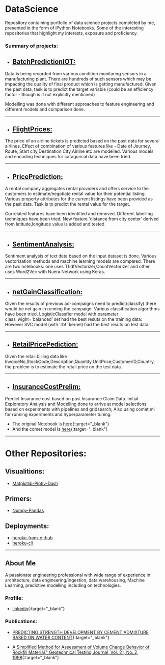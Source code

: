 # DataScience
Repository containing portfolio of data science projects completed by me, presented in the form of iPython Notebooks.
Some of the interesting repositories that highlight my interests, exposure and proficiency.

### Summary of projects:

* ## [BatchPredictionIOT:](https://github.com/yaligarp/DataScience/tree/main/BatchPredictionIOT) 

Data is being recorded from various condition monitoring sensors in a manufacturing plant. 
There are hundreds of such sensors which may be impacting the quality of final product which is getting manufactured.
Given the past data, task is to predict the target variable (could be an efficiency factor - though is it not explicitly mentioned)

Modelling was done with different approaches to feature engineering and different models and comparison done.

------
* ## [FlightPrices:](https://github.com/yaligarp/DataScience/tree/main/FlightPrices)

The price of an airline tickets is predicted based on the past data for several airlines. 
Effect of combination of various features like - Date of Journey, Route, Start city,Destination City,Airline etc are modelled.
Various models and encoding techniques for catagorical data have been tried.

------
* ## [PricePrediction:](https://github.com/yaligarp/DataScience/tree/main/PricePrediction)

A rental company aggregates rental providers and offers service to the customers to estimate/negotiate rental value for their potential listing.
Various property attributes for the current listings have been provided as the past data.
Task is to predict the rental value for the target.

Correlated features have been identified and removed.
Different labelling techniques have been tried.
New feature 'distance from city center' derived from latitude,longitude value is added and tested.

------
* ## [SentimentAnalysis:](https://github.com/yaligarp/DataScience/tree/main/SentimentAnalysis)

Sentiment analysis of text data based on the input dataset is done.
Various vectorization methods and machine learning models are compared.
There are two notebooks: one uses TfidfVectorizer,CountVectorizer and other uses Word2Vec with Nuera Network using Keras.

------
* ## [netGainClassification:](https://github.com/yaligarp/DataScience/tree/main/netGainClassification)

Given the results of previous ad-compaigns need to predict(classify) there would be net gain in running the campaign.
Various classification algorithms have been tried.
LogisticClassfier model with parameter class_wight='balanced' set had the best resuts on the training data:
However SVC model (with 'rbf' kernel) had the best resuts on test data:

------
* ## [RetailPricePediction:](https://github.com/yaligarp/DataScience/tree/main/RetailPricePediction)

Given the retail billing data like InvoiceNo,StockCode,Description,Quantity,UnitPrice,CustomerID,Country, the problem is to estimate the retail price on the test data.

------
* ## [InsuranceCostPrelim:](https://github.com/yaligarp/DataScience/tree/main/InsuranceCostPrelim)

Predict Insurance cost based on past Insurance Claim Data. Initial Exploratory Analysis and Modelling done to arrive at model selections based on experiments with pipelines and gridsearch; 
Also using comet.ml for running experiments and hyperparameter tuning.

 * The original Notebook is [here](https://www.kaggle.com/pyaligar/notebook0325f93125){:target="_blank"}
 * And the comet model is [here](https://www.comet.ml/yaligarp/saturday-codealong-medical-insurance-costs-predict/e961de32e76047cf8e487f252c24ae85?experiment-tab=chart&showOutliers=true&smoothing=0&transformY=smoothing&xAxis=wall){:target="_blank"}

------
# Other Repositories:

## Visualitions:

* [Matplotlib-Plotly-Dash](https://github.com/yaligarp/visualizations)

## Primers:

* [Numpy-Pandas](https://github.com/yaligarp/primers/)


## Deployments:

* [heroku-from-github](https://github.com/yaligarp/heroku-from-github)
* [heroku-cli](https://github.com/yaligarp/ga-dash-heroku)

------
## About Me
A passionate engineering professional with wide range of experience in architecture, data engineering/ingestion, data warehousing, Machine Learning, predictive modelling including on technologies.
### Profile: 
* [linkedin](https://www.linkedin.com/in/prakash-y-2327a6a/){:target="_blank"}
### Publications:
* [PREDICTING STRENGTH DEVELOPMENT BY CEMENT ADMIXTURE BASED ON WATER CONTENT](https://trid.trb.org/view/504288){:target="_blank"}

* [A Simplified Method for Assessment of Volume Change Behavior of Rockfill Material," Geotechnical Testing Journal, Vol. 21, No. 2, 1998](https://www.astm.org/DIGITAL_LIBRARY/JOURNALS/GEOTECH/PAGES/GTJ10753J.htm){:target="_blank"}

